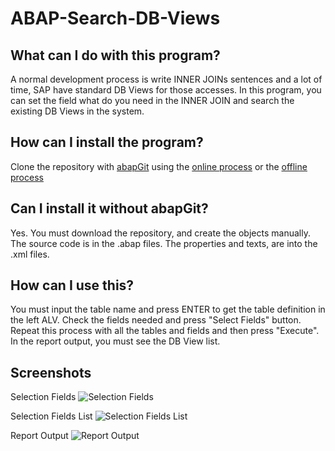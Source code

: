 # ABAP-Search-DB-Views

## What can I do with this program?

A normal development process is write INNER JOINs sentences and a lot of time, SAP have standard DB Views for those accesses.
In this program, you can set the field what do you need in the INNER JOIN and search the existing DB Views in the system.

## How can I install the program?

Clone the repository with [abapGit](https://docs.abapgit.org/) using the [online process](https://docs.abapgit.org/guide-online-install.html) or the [offline process](https://docs.abapgit.org/guide-import-zip.html)

## Can I install it without abapGit?

Yes. You must download the repository, and create the objects manually.
The source code is in the .abap files. The properties and texts, are into the .xml files.

## How can I use this?

You must input the table name and press ENTER to get the table definition in the left ALV.
Check the fields needed and press "Select Fields" button.
Repeat this process with all the tables and fields and then press "Execute".
In the report output, you must see the DB View list.

## Screenshots

Selection Fields
![Selection Fields](../images/selectedFields.png?raw=true)

Selection Fields List
![Selection Fields List](../images/selectedFieldsList.png?raw=true)

Report Output
![Report Output](../images/reportOutput.png?raw=true)
